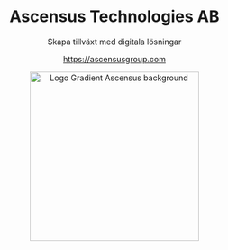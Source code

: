 <div align="center">
<h1>Ascensus Technologies AB</h1>
Skapa tillväxt med digitala lösningar

https://ascensusgroup.com
</div>
<div align="center">
<img width="300" height="300" alt="Logo Gradient Ascensus background" src="https://github.com/user-attachments/assets/75c23663-94f6-4cb0-b68f-a1d543d51d6a" />
</div>
